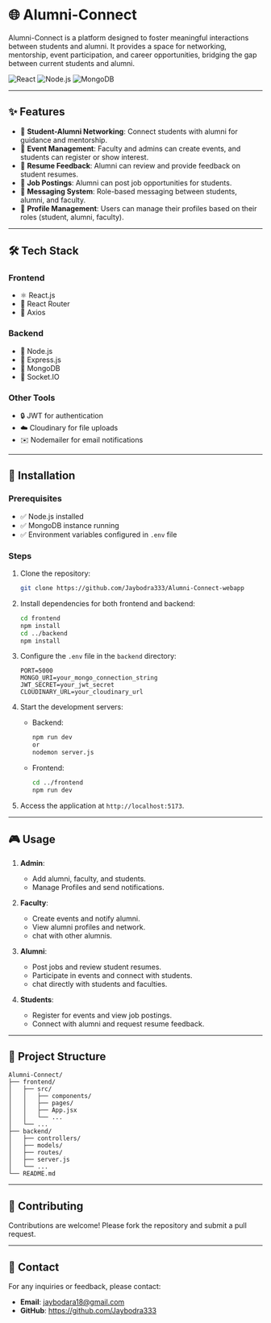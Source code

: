 # 🌐 Alumni-Connect

Alumni-Connect is a platform designed to foster meaningful interactions between students and alumni. It provides a space for networking, mentorship, event participation, and career opportunities, bridging the gap between current students and alumni.

![React](https://img.shields.io/badge/Frontend-React-blue?style=flat-square&logo=react) 
![Node.js](https://img.shields.io/badge/Backend-Node.js-green?style=flat-square&logo=node.js) 
![MongoDB](https://img.shields.io/badge/Database-MongoDB-brightgreen?style=flat-square&logo=mongodb) 

---

## ✨ Features

- 🔗 **Student-Alumni Networking**: Connect students with alumni for guidance and mentorship.
- 🎉 **Event Management**: Faculty and admins can create events, and students can register or show interest.
- 📝 **Resume Feedback**: Alumni can review and provide feedback on student resumes.
- 💼 **Job Postings**: Alumni can post job opportunities for students.
- 💬 **Messaging System**: Role-based messaging between students, alumni, and faculty.
- 👤 **Profile Management**: Users can manage their profiles based on their roles (student, alumni, faculty).

---

## 🛠️ Tech Stack

### Frontend
- ⚛️ React.js
- 🧭 React Router
- 📡 Axios

### Backend
- 🌿 Node.js
- 🚀 Express.js
- 🍃 MongoDB
- 🔌 Socket.IO

### Other Tools
- 🔒 JWT for authentication
- ☁️ Cloudinary for file uploads
- ✉️ Nodemailer for email notifications

---

## 🚀 Installation

### Prerequisites
- ✅ Node.js installed
- ✅ MongoDB instance running
- ✅ Environment variables configured in `.env` file

### Steps
1. Clone the repository:
   ```bash
   git clone https://github.com/Jaybodra333/Alumni-Connect-webapp
   ```

2. Install dependencies for both frontend and backend:
   ```bash
   cd frontend
   npm install
   cd ../backend
   npm install
   ```

3. Configure the `.env` file in the `backend` directory:
   ```plaintext
   PORT=5000
   MONGO_URI=your_mongo_connection_string
   JWT_SECRET=your_jwt_secret
   CLOUDINARY_URL=your_cloudinary_url
   ```

4. Start the development servers:
   - Backend:
     ```bash
     npm run dev
     or
     nodemon server.js
     ```
   - Frontend:
     ```bash
     cd ../frontend
     npm run dev
     ```

5. Access the application at `http://localhost:5173`.

---

## 🎮 Usage

1. **Admin**:
   - Add alumni, faculty, and students.
   - Manage Profiles and send notifications.

2. **Faculty**:
   - Create events and notify alumni.
   - View alumni profiles and network.
   - chat with other alumnis.

3. **Alumni**:
   - Post jobs and review student resumes.
   - Participate in events and connect with students.
   - chat directly with students and faculties.

4. **Students**:
   - Register for events and view job postings.
   - Connect with alumni and request resume feedback.

---

## 📂 Project Structure

```
Alumni-Connect/
├── frontend/
│   ├── src/
│   │   ├── components/
│   │   ├── pages/
│   │   ├── App.jsx
│   │   └── ...
│   └── ...
├── backend/
│   ├── controllers/
│   ├── models/
│   ├── routes/
│   ├── server.js
│   └── ...
└── README.md
```

---

## 🤝 Contributing

Contributions are welcome! Please fork the repository and submit a pull request.

---

## 📧 Contact

For any inquiries or feedback, please contact:
- **Email**: jaybodara18@gmail.com
- **GitHub**: https://github.com/Jaybodra333
